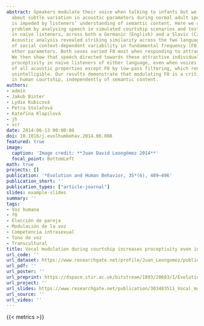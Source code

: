 ```yaml
---
abstract: Speakers modulate their voice when talking to infants but we know little
  about subtle variation in acoustic parameters during normal adult speech, and investigation
  is impeded by listeners’ understanding of semantic content. Here we circumvent this
  problem by analysing speech in simulated courtship scenarios and testing responses
  in naïve listeners, across both a Germanic (English) and a Slavic (Czech) language.
  Acoustic analysis revealed striking similarity across the two languages in patterns
  of social context-dependent variability in fundamental frequency (F0) but not in
  other parameters. Both sexes varied F0 most when responding to attractive individuals.
  We then show that speech directed towards these attractive individuals increased
  proceptivity in naïve listeners of either language, even when voices were stripped
  of all acoustic properties except F0 by low-pass filtering, which renders speech
  unintelligible. Our results demonstrate that modulating F0 is a critical parameter
  in human courtship, independently of semantic content.
authors:
- admin
- Jakub Binter
- Lydie Kubicová
- Petra Stolařová
- Kateřina Klapilová
- jh
- scr
date: 2014-06-13 00:00:00
doi: 10.1016/j.evolhumbehav.2014.06.008
featured: true
image:
  caption: 'Image credit: **Juan David Leongómez 2014**'
  focal_point: BottomLeft
math: true
projects: []
publication: '*Evolution and Human Behavior, 35*(6), 489–496'
publication_short: ''
publication_types: ["article-journal"]
slides: example-slides
summary: ''
tags:
- Voz humana
- f0
- Elección de pareja
- Modulación de la voz
- Competencia intrasexual
- Tono de voz
- Transcultural
title: Vocal modulation during courtship increases proceptivity even in naive listeners
url_code: ''
url_dataset: https://www.researchgate.net/profile/Juan_Leongomez/publication/312937271_Supplementary_Data/data/588a2cfa45851594678d53dc/mmc2.xlsx?origin=publication_list
url_pdf: ''
url_poster: ''
url_preprint: https://dspace.stir.ac.uk/bitstream/1893/20683/1/Evolution%20and%20Human%20Behavior%202014.pdf
url_project: ''
url_slides: https://www.researchgate.net/publication/303483511_Vocal_modulation_during_courtship_increases_proceptivity_even_in_naive_listeners_PowerPoint_presentation
url_source: ''
url_video: ''
---
```

{{< metrics >}}
